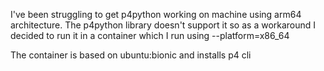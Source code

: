 I've been struggling to get p4python working on machine using arm64 architecture.
The p4python library doesn't support it so as a workaround I decided to run it
in a container which I run using --platform=x86_64

The container is based on ubuntu:bionic and installs p4 cli

